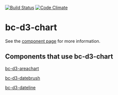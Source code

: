 [![Build Status](https://travis-ci.org/BilgeCode/bc-d3-chart.svg?branch=master)](https://travis-ci.org/BilgeCode/bc-d3-chart)
[![Code Climate](https://codeclimate.com/github/BilgeCode/bc-d3-chart/badges/gpa.svg)](https://codeclimate.com/github/BilgeCode/bc-d3-chart)

# bc-d3-chart

See the [component page](http://bilgecode.github.io/bc-d3-chart) for more information.

## Components that use bc-d3-chart

[bc-d3-areachart](http://bilgecode.github.io/bc-d3-areachart)

[bc-d3-datebrush](http://bilgecode.github.io/bc-d3-datebrush)

[bc-d3-dateline](http://bilgecode.github.io/bc-d3-dateline)
